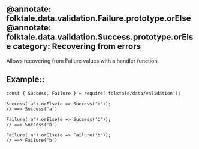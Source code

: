 @annotate: folktale.data.validation.Failure.prototype.orElse
@annotate: folktale.data.validation.Success.prototype.orElse
category: Recovering from errors
---

Allows recovering from Failure values with a handler function.


## Example::

    const { Success, Failure } = require('folktale/data/validation');

    Success('a').orElse(e => Success('b'));
    // ==> Success('a')

    Failure('a').orElse(e => Success('b'));
    // ==> Success('b')

    Failure('a').orElse(e => Failure('b'));
    // ==> Failure('b')